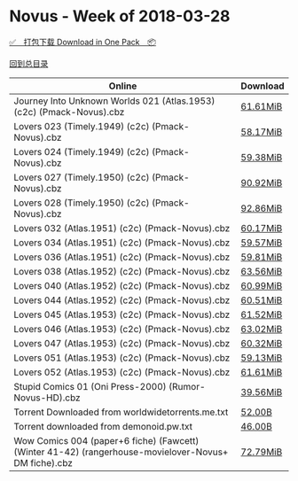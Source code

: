 # Novus - Week of 2018-03-28

[✅&emsp;打包下载 Download in One Pack&emsp;📦](https://pan.baidu.com/s/1Il4YySfjsJNlszw2VdXdoA)

[回到总目录](https://github.com/alicewish/markdown/blob/master/Catalogs.md)



Online | Download
--- | ---
Journey Into Unknown Worlds 021 (Atlas.1953) (c2c) (Pmack-Novus).cbz | [61.61MiB](https://pan.baidu.com/s/1Il4YySfjsJNlszw2VdXdoA#list/path=%2FNovus%20-%20Week%20of%202018%20Q1%2FNovus%20-%20Week%20of%202018-03-28%2F%E3%82%AD%E3%82%A6%E3%82%B7%E3%82%AF%E3%82%B5%E3%82%BD%E3%82%BF%E3%82%B1%E3%82%A2%E3%82%A6%E3%82%B7%E3%82%AF%E3%82%AB%E3%82%AB%E3%82%B5%E3%82%AA%E3%82%A4%E3%82%B7%E3%82%AD%E3%82%BB%E3%82%AA%E3%82%B3%E3%82%A4%E3%82%A8%E3%82%B5%E3%82%A8%E3%82%BF%E3%82%AD%E3%82%B9%E3%82%A2%E3%82%AB%E3%82%AD&parentPath=%2FNovus%20-%20Week%20of%202018%20Q1)
Lovers 023 (Timely.1949) (c2c) (Pmack-Novus).cbz | [58.17MiB](https://pan.baidu.com/s/1Il4YySfjsJNlszw2VdXdoA#list/path=%2FNovus%20-%20Week%20of%202018%20Q1%2FNovus%20-%20Week%20of%202018-03-28%2F%E3%82%AB%E3%82%BF%E3%82%A6%E3%82%A4%E3%82%AB%E3%82%AB%E3%82%AF%E3%82%A6%E3%82%B9%E3%82%B3%E3%82%B3%E3%82%AA%E3%82%A4%E3%82%AA%E3%82%A4%E3%82%AB%E3%82%B1%E3%82%B5%E3%82%B3%E3%82%B3%E3%82%BF%E3%82%AD%E3%82%B5%E3%82%A6%E3%82%BB%E3%82%AA%E3%82%A4%E3%82%B9%E3%82%B5%E3%82%AB%E3%82%B7%E3%82%B5&parentPath=%2FNovus%20-%20Week%20of%202018%20Q1)
Lovers 024 (Timely.1949) (c2c) (Pmack-Novus).cbz | [59.38MiB](https://pan.baidu.com/s/1Il4YySfjsJNlszw2VdXdoA#list/path=%2FNovus%20-%20Week%20of%202018%20Q1%2FNovus%20-%20Week%20of%202018-03-28%2F%E3%82%A6%E3%82%A8%E3%82%B1%E3%82%AA%E3%82%AD%E3%82%A6%E3%82%AA%E3%82%A4%E3%82%AA%E3%82%AA%E3%82%AA%E3%82%AA%E3%82%B7%E3%82%A4%E3%82%AB%E3%82%BF%E3%82%A6%E3%82%B1%E3%82%A8%E3%82%A2%E3%82%A6%E3%82%B1%E3%82%BF%E3%82%B3%E3%82%B9%E3%82%A8%E3%82%B5%E3%82%B1%E3%82%A4%E3%82%B1%E3%82%A4%E3%82%BD&parentPath=%2FNovus%20-%20Week%20of%202018%20Q1)
Lovers 027 (Timely.1950) (c2c) (Pmack-Novus).cbz | [90.92MiB](https://pan.baidu.com/s/1Il4YySfjsJNlszw2VdXdoA#list/path=%2FNovus%20-%20Week%20of%202018%20Q1%2FNovus%20-%20Week%20of%202018-03-28%2F%E3%82%B1%E3%82%AB%E3%82%A6%E3%82%AA%E3%82%AF%E3%82%AA%E3%82%A8%E3%82%A2%E3%82%B9%E3%82%B3%E3%82%B1%E3%82%B9%E3%82%A8%E3%82%B1%E3%82%A2%E3%82%BB%E3%82%AF%E3%82%AB%E3%82%AF%E3%82%AA%E3%82%BF%E3%82%AB%E3%82%A8%E3%82%AD%E3%82%A6%E3%82%A4%E3%82%B3%E3%82%AD%E3%82%A6%E3%82%AB%E3%82%B1%E3%82%BB&parentPath=%2FNovus%20-%20Week%20of%202018%20Q1)
Lovers 028 (Timely.1950) (c2c) (Pmack-Novus).cbz | [92.86MiB](https://pan.baidu.com/s/1Il4YySfjsJNlszw2VdXdoA#list/path=%2FNovus%20-%20Week%20of%202018%20Q1%2FNovus%20-%20Week%20of%202018-03-28%2F%E3%82%A6%E3%82%AD%E3%82%AB%E3%82%A8%E3%82%B7%E3%82%A4%E3%82%A8%E3%82%B9%E3%82%B5%E3%82%B9%E3%82%A8%E3%82%B7%E3%82%B1%E3%82%AF%E3%82%AD%E3%82%A4%E3%82%B9%E3%82%B1%E3%82%A2%E3%82%A8%E3%82%A4%E3%82%A2%E3%82%AA%E3%82%B7%E3%82%A6%E3%82%A8%E3%82%AA%E3%82%BF%E3%82%BB%E3%82%BD%E3%82%BB%E3%82%B5&parentPath=%2FNovus%20-%20Week%20of%202018%20Q1)
Lovers 032 (Atlas.1951) (c2c) (Pmack-Novus).cbz | [60.17MiB](https://pan.baidu.com/s/1Il4YySfjsJNlszw2VdXdoA#list/path=%2FNovus%20-%20Week%20of%202018%20Q1%2FNovus%20-%20Week%20of%202018-03-28%2F%E3%82%A2%E3%82%A4%E3%82%BD%E3%82%BB%E3%82%B1%E3%82%AF%E3%82%BF%E3%82%B9%E3%82%A6%E3%82%BB%E3%82%AF%E3%82%AD%E3%82%B3%E3%82%BD%E3%82%AB%E3%82%A2%E3%82%BF%E3%82%A6%E3%82%A2%E3%82%A8%E3%82%AD%E3%82%A8%E3%82%AB%E3%82%A8%E3%82%AB%E3%82%A4%E3%82%AB%E3%82%AB%E3%82%B5%E3%82%AF%E3%82%AB%E3%82%BD&parentPath=%2FNovus%20-%20Week%20of%202018%20Q1)
Lovers 034 (Atlas.1951) (c2c) (Pmack-Novus).cbz | [59.57MiB](https://pan.baidu.com/s/1Il4YySfjsJNlszw2VdXdoA#list/path=%2FNovus%20-%20Week%20of%202018%20Q1%2FNovus%20-%20Week%20of%202018-03-28%2F%E3%82%B9%E3%82%A4%E3%82%AD%E3%82%A2%E3%82%A2%E3%82%AA%E3%82%BD%E3%82%AF%E3%82%A6%E3%82%A2%E3%82%A2%E3%82%AA%E3%82%AA%E3%82%AD%E3%82%B9%E3%82%BB%E3%82%AF%E3%82%B3%E3%82%AB%E3%82%A4%E3%82%AD%E3%82%AB%E3%82%B5%E3%82%AB%E3%82%B1%E3%82%BF%E3%82%AA%E3%82%BD%E3%82%AD%E3%82%A4%E3%82%AD%E3%82%B1&parentPath=%2FNovus%20-%20Week%20of%202018%20Q1)
Lovers 036 (Atlas.1951) (c2c) (Pmack-Novus).cbz | [59.81MiB](https://pan.baidu.com/s/1Il4YySfjsJNlszw2VdXdoA#list/path=%2FNovus%20-%20Week%20of%202018%20Q1%2FNovus%20-%20Week%20of%202018-03-28%2F%E3%82%A2%E3%82%B3%E3%82%BF%E3%82%AD%E3%82%AB%E3%82%B3%E3%82%B7%E3%82%B5%E3%82%B9%E3%82%BF%E3%82%A2%E3%82%B1%E3%82%A8%E3%82%B9%E3%82%B3%E3%82%AF%E3%82%A2%E3%82%BB%E3%82%BD%E3%82%BF%E3%82%BF%E3%82%B5%E3%82%A2%E3%82%B9%E3%82%B3%E3%82%B1%E3%82%BB%E3%82%B3%E3%82%BD%E3%82%A8%E3%82%BB%E3%82%BF&parentPath=%2FNovus%20-%20Week%20of%202018%20Q1)
Lovers 038 (Atlas.1952) (c2c) (Pmack-Novus).cbz | [63.56MiB](https://pan.baidu.com/s/1Il4YySfjsJNlszw2VdXdoA#list/path=%2FNovus%20-%20Week%20of%202018%20Q1%2FNovus%20-%20Week%20of%202018-03-28%2F%E3%82%BF%E3%82%A4%E3%82%A2%E3%82%A8%E3%82%BB%E3%82%AA%E3%82%B3%E3%82%A6%E3%82%B7%E3%82%BF%E3%82%B1%E3%82%BF%E3%82%AB%E3%82%BB%E3%82%A6%E3%82%AF%E3%82%A4%E3%82%BD%E3%82%BB%E3%82%AA%E3%82%B1%E3%82%B1%E3%82%B9%E3%82%BD%E3%82%A6%E3%82%BD%E3%82%A4%E3%82%A8%E3%82%AA%E3%82%B9%E3%82%BD%E3%82%A8&parentPath=%2FNovus%20-%20Week%20of%202018%20Q1)
Lovers 040 (Atlas.1952) (c2c) (Pmack-Novus).cbz | [60.99MiB](https://pan.baidu.com/s/1Il4YySfjsJNlszw2VdXdoA#list/path=%2FNovus%20-%20Week%20of%202018%20Q1%2FNovus%20-%20Week%20of%202018-03-28%2F%E3%82%B9%E3%82%A2%E3%82%BD%E3%82%B1%E3%82%B7%E3%82%B9%E3%82%B9%E3%82%AD%E3%82%AA%E3%82%B3%E3%82%A8%E3%82%A4%E3%82%AA%E3%82%AB%E3%82%A4%E3%82%BD%E3%82%BF%E3%82%AB%E3%82%B3%E3%82%B7%E3%82%BB%E3%82%B9%E3%82%AF%E3%82%B1%E3%82%AD%E3%82%AF%E3%82%BB%E3%82%B5%E3%82%BB%E3%82%BB%E3%82%A6%E3%82%AB&parentPath=%2FNovus%20-%20Week%20of%202018%20Q1)
Lovers 044 (Atlas.1952) (c2c) (Pmack-Novus).cbz | [60.51MiB](https://pan.baidu.com/s/1Il4YySfjsJNlszw2VdXdoA#list/path=%2FNovus%20-%20Week%20of%202018%20Q1%2FNovus%20-%20Week%20of%202018-03-28%2F%E3%82%A6%E3%82%B7%E3%82%A2%E3%82%BB%E3%82%BF%E3%82%AB%E3%82%B1%E3%82%AD%E3%82%AA%E3%82%B7%E3%82%BB%E3%82%B9%E3%82%B7%E3%82%A6%E3%82%A2%E3%82%A8%E3%82%B9%E3%82%AD%E3%82%A8%E3%82%AD%E3%82%B9%E3%82%B1%E3%82%AF%E3%82%BB%E3%82%AD%E3%82%AF%E3%82%AA%E3%82%AD%E3%82%B5%E3%82%A2%E3%82%B9%E3%82%BF&parentPath=%2FNovus%20-%20Week%20of%202018%20Q1)
Lovers 045 (Atlas.1953) (c2c) (Pmack-Novus).cbz | [61.52MiB](https://pan.baidu.com/s/1Il4YySfjsJNlszw2VdXdoA#list/path=%2FNovus%20-%20Week%20of%202018%20Q1%2FNovus%20-%20Week%20of%202018-03-28%2F%E3%82%A4%E3%82%B9%E3%82%B3%E3%82%A8%E3%82%BD%E3%82%B1%E3%82%AD%E3%82%B5%E3%82%B5%E3%82%B7%E3%82%BB%E3%82%BB%E3%82%B1%E3%82%A6%E3%82%A6%E3%82%AD%E3%82%B5%E3%82%A2%E3%82%A6%E3%82%BF%E3%82%AF%E3%82%AA%E3%82%A6%E3%82%AA%E3%82%A8%E3%82%A6%E3%82%AD%E3%82%AA%E3%82%A4%E3%82%AD%E3%82%BF%E3%82%B5&parentPath=%2FNovus%20-%20Week%20of%202018%20Q1)
Lovers 046 (Atlas.1953) (c2c) (Pmack-Novus).cbz | [63.02MiB](https://pan.baidu.com/s/1Il4YySfjsJNlszw2VdXdoA#list/path=%2FNovus%20-%20Week%20of%202018%20Q1%2FNovus%20-%20Week%20of%202018-03-28%2F%E3%82%AB%E3%82%AF%E3%82%A6%E3%82%AB%E3%82%BD%E3%82%B5%E3%82%B3%E3%82%A6%E3%82%B1%E3%82%A6%E3%82%BB%E3%82%A6%E3%82%B7%E3%82%BB%E3%82%A2%E3%82%B9%E3%82%A8%E3%82%A6%E3%82%BF%E3%82%A8%E3%82%AA%E3%82%B3%E3%82%BB%E3%82%A2%E3%82%BD%E3%82%AA%E3%82%A8%E3%82%A2%E3%82%AD%E3%82%BD%E3%82%BD%E3%82%A6&parentPath=%2FNovus%20-%20Week%20of%202018%20Q1)
Lovers 047 (Atlas.1953) (c2c) (Pmack-Novus).cbz | [60.32MiB](https://pan.baidu.com/s/1Il4YySfjsJNlszw2VdXdoA#list/path=%2FNovus%20-%20Week%20of%202018%20Q1%2FNovus%20-%20Week%20of%202018-03-28%2F%E3%82%B5%E3%82%AB%E3%82%B7%E3%82%A4%E3%82%AA%E3%82%B1%E3%82%AA%E3%82%A6%E3%82%B9%E3%82%BB%E3%82%B1%E3%82%BF%E3%82%AD%E3%82%B1%E3%82%AF%E3%82%BB%E3%82%BD%E3%82%BB%E3%82%A2%E3%82%BF%E3%82%AA%E3%82%BF%E3%82%A6%E3%82%A8%E3%82%B3%E3%82%A6%E3%82%B3%E3%82%B3%E3%82%A8%E3%82%B7%E3%82%BB%E3%82%B3&parentPath=%2FNovus%20-%20Week%20of%202018%20Q1)
Lovers 051 (Atlas.1953) (c2c) (Pmack-Novus).cbz | [59.13MiB](https://pan.baidu.com/s/1Il4YySfjsJNlszw2VdXdoA#list/path=%2FNovus%20-%20Week%20of%202018%20Q1%2FNovus%20-%20Week%20of%202018-03-28%2F%E3%82%BD%E3%82%BD%E3%82%B9%E3%82%AA%E3%82%AF%E3%82%B9%E3%82%A4%E3%82%A6%E3%82%B1%E3%82%BB%E3%82%A6%E3%82%AB%E3%82%AB%E3%82%BF%E3%82%A2%E3%82%A4%E3%82%A8%E3%82%B1%E3%82%A2%E3%82%A8%E3%82%A6%E3%82%AF%E3%82%BD%E3%82%A4%E3%82%A8%E3%82%B9%E3%82%A4%E3%82%AB%E3%82%A8%E3%82%A6%E3%82%A4%E3%82%AB&parentPath=%2FNovus%20-%20Week%20of%202018%20Q1)
Lovers 052 (Atlas.1953) (c2c) (Pmack-Novus).cbz | [61.61MiB](https://pan.baidu.com/s/1Il4YySfjsJNlszw2VdXdoA#list/path=%2FNovus%20-%20Week%20of%202018%20Q1%2FNovus%20-%20Week%20of%202018-03-28%2F%E3%82%A8%E3%82%BB%E3%82%A4%E3%82%B7%E3%82%A8%E3%82%B1%E3%82%A4%E3%82%B5%E3%82%BF%E3%82%AB%E3%82%B7%E3%82%AB%E3%82%B1%E3%82%BD%E3%82%B9%E3%82%AA%E3%82%BB%E3%82%BB%E3%82%AF%E3%82%B9%E3%82%B9%E3%82%B7%E3%82%AD%E3%82%BD%E3%82%B7%E3%82%A4%E3%82%B9%E3%82%A8%E3%82%A2%E3%82%B7%E3%82%AA%E3%82%BF&parentPath=%2FNovus%20-%20Week%20of%202018%20Q1)
Stupid Comics 01 (Oni Press-2000) (Rumor-Novus-HD).cbz | [39.56MiB](https://pan.baidu.com/s/1Il4YySfjsJNlszw2VdXdoA#list/path=%2FNovus%20-%20Week%20of%202018%20Q1%2FNovus%20-%20Week%20of%202018-03-28%2F%E3%82%B7%E3%82%A8%E3%82%B9%E3%82%A8%E3%82%AA%E3%82%B3%E3%82%AF%E3%82%AB%E3%82%AA%E3%82%B3%E3%82%A6%E3%82%B3%E3%82%AD%E3%82%A6%E3%82%AD%E3%82%AA%E3%82%B1%E3%82%AD%E3%82%B5%E3%82%A8%E3%82%B3%E3%82%BD%E3%82%A4%E3%82%B9%E3%82%A4%E3%82%B3%E3%82%B7%E3%82%AB%E3%82%BD%E3%82%B9%E3%82%AD%E3%82%A4&parentPath=%2FNovus%20-%20Week%20of%202018%20Q1)
Torrent Downloaded from worldwidetorrents.me.txt | [52.00B](https://pan.baidu.com/s/1Il4YySfjsJNlszw2VdXdoA#list/path=%2FNovus%20-%20Week%20of%202018%20Q1%2FNovus%20-%20Week%20of%202018-03-28%2F%E3%82%BF%E3%82%A4%E3%82%AA%E3%82%AF%E3%82%AD%E3%82%A6%E3%82%BD%E3%82%AD%E3%82%AF%E3%82%B9%E3%82%B5%E3%82%AF%E3%82%AB%E3%82%BD%E3%82%B9%E3%82%B5%E3%82%B9%E3%82%B1%E3%82%A2%E3%82%B9%E3%82%A8%E3%82%B3%E3%82%BD%E3%82%AD%E3%82%B1%E3%82%A8%E3%82%AD%E3%82%B5%E3%82%BF%E3%82%A2%E3%82%AF%E3%82%B9&parentPath=%2FNovus%20-%20Week%20of%202018%20Q1)
Torrent downloaded from demonoid.pw.txt | [46.00B](https://pan.baidu.com/s/1Il4YySfjsJNlszw2VdXdoA#list/path=%2FNovus%20-%20Week%20of%202018%20Q1%2FNovus%20-%20Week%20of%202018-03-28%2F%E3%82%B3%E3%82%A2%E3%82%AB%E3%82%B5%E3%82%B7%E3%82%B9%E3%82%A4%E3%82%AD%E3%82%BD%E3%82%B1%E3%82%B1%E3%82%AF%E3%82%BF%E3%82%B5%E3%82%AA%E3%82%BF%E3%82%BF%E3%82%A4%E3%82%B5%E3%82%A8%E3%82%AB%E3%82%AD%E3%82%B3%E3%82%B1%E3%82%A6%E3%82%B9%E3%82%B7%E3%82%B3%E3%82%B9%E3%82%AF%E3%82%B5%E3%82%B9&parentPath=%2FNovus%20-%20Week%20of%202018%20Q1)
Wow Comics 004 (paper+6 fiche) (Fawcett) (Winter 41-42) (rangerhouse-movielover-Novus+ DM fiche).cbz | [72.79MiB](https://pan.baidu.com/s/1Il4YySfjsJNlszw2VdXdoA#list/path=%2FNovus%20-%20Week%20of%202018%20Q1%2FNovus%20-%20Week%20of%202018-03-28%2F%E3%82%AB%E3%82%B3%E3%82%AA%E3%82%AB%E3%82%AB%E3%82%A2%E3%82%AF%E3%82%B7%E3%82%AF%E3%82%AA%E3%82%A8%E3%82%AB%E3%82%B3%E3%82%AD%E3%82%B3%E3%82%AB%E3%82%BD%E3%82%A8%E3%82%AD%E3%82%BD%E3%82%AF%E3%82%BD%E3%82%B7%E3%82%AA%E3%82%B3%E3%82%A6%E3%82%BD%E3%82%A4%E3%82%B7%E3%82%B5%E3%82%AD%E3%82%BD&parentPath=%2FNovus%20-%20Week%20of%202018%20Q1)